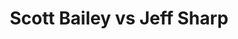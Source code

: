 ---
title: Scott Bailey vs Jeff Sharp
player1:
  name: Bailey, Scott
  percent: 92
  wins: 1
  losses: 0
player2:
  name: Sharp, Jeff
  percent: 72
  wins: 0
  losses: 1
games:
- player1:
    team: 'ON'
    position: Lead
    percent: 92
    win: 1
    loss: 0
  player2:
    team: SK
    position: Third
    percent: 72
    win: 0
    loss: 1
  event: Brier
  year: 2005
  draw: Round Robin(11)
  score: SK 4 - ON 9
- player1:
    team: MIDD
    position: Lead
    percent: 92
    win: 1
    loss: 0
  player2:
    team: SIMM
    position: Second
    percent: 85
    win: 0
    loss: 1
  event: Trials (Men)
  year: 2009
  draw: Round Robin(5)
  score: MIDD 7 - SIMM 5
---